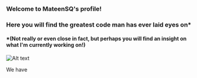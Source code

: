 ### Welcome to MateenSQ's profile!
### Here you will find the greatest code man has ever laid eyes on*
#### *(Not really or even close in fact, but perhaps you will find an insight on what I'm currently working on!)

![Alt text](https://assets.digitalocean.com/articles/alligator/boo.svg "a title")

We have 


<!--
**MateenSQ/MateenSQ** is a ✨ _special_ ✨ repository because its `README.md` (this file) appears on your GitHub profile.

Here are some ideas to get you started:

- 🔭 I’m currently working on ...
- 🌱 I’m currently learning ...
- 👯 I’m looking to collaborate on ...
- 🤔 I’m looking for help with ...
- 💬 Ask me about ...
- 📫 How to reach me: ...
- 😄 Pronouns: ...
- ⚡ Fun fact: ...
-->
